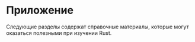 <!-- # Appendix -->
# Приложение

<!-- The following sections contain reference material you may find useful in your
Rust journey. -->
Следующие разделы содержат справочные материалы, которые могут оказаться полезными 
при изучении Rust.
